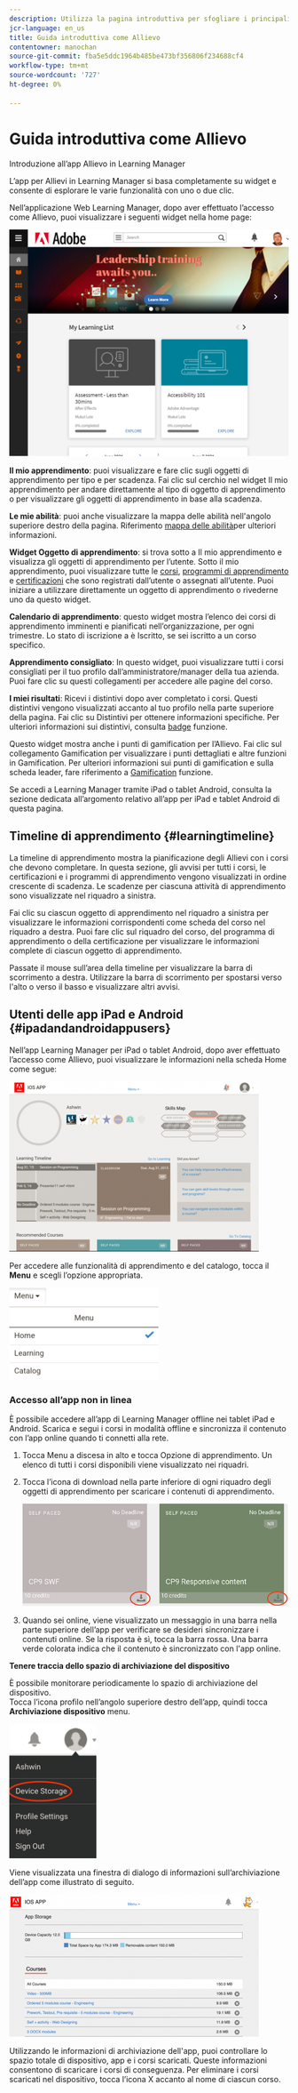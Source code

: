 ```yaml
---
description: Utilizza la pagina introduttiva per sfogliare i principali percorsi di apprendimento di Adobe Learning Manager.
jcr-language: en_us
title: Guida introduttiva come Allievo
contentowner: manochan
source-git-commit: fba5e5ddc1964b485be473bf356806f234688cf4
workflow-type: tm+mt
source-wordcount: '727'
ht-degree: 0%

---
```




# Guida introduttiva come Allievo

Introduzione all’app Allievo in Learning Manager

L’app per Allievi in Learning Manager si basa completamente su widget e consente di esplorare le varie funzionalità con uno o due clic.

Nell’applicazione Web Learning Manager, dopo aver effettuato l’accesso come Allievo, puoi visualizzare i seguenti widget nella home page:

![](assets/l-1.png)

**Il mio apprendimento**: puoi visualizzare e fare clic sugli oggetti di apprendimento per tipo e per scadenza. Fai clic sul cerchio nel widget Il mio apprendimento per andare direttamente al tipo di oggetto di apprendimento o per visualizzare gli oggetti di apprendimento in base alla scadenza.

**Le mie abilità**: puoi anche visualizzare la mappa delle abilità nell&#39;angolo superiore destro della pagina. Riferimento  [mappa delle abilità](skills-levels.md)per ulteriori informazioni.

**Widget Oggetto di apprendimento**: si trova sotto a Il mio apprendimento e visualizza gli oggetti di apprendimento per l’utente. Sotto il mio apprendimento, puoi visualizzare tutte le [corsi](courses.md), [programmi di apprendimento](learning-programs.md) e [certificazioni](certifications.md) che sono registrati dall’utente o assegnati all’utente. Puoi iniziare a utilizzare direttamente un oggetto di apprendimento o rivederne uno da questo widget.

**Calendario di apprendimento**: questo widget mostra l’elenco dei corsi di apprendimento imminenti e pianificati nell’organizzazione, per ogni trimestre. Lo stato di iscrizione a è Iscritto, se sei iscritto a un corso specifico.

**Apprendimento consigliato**: In questo widget, puoi visualizzare tutti i corsi consigliati per il tuo profilo dall’amministratore/manager della tua azienda. Puoi fare clic su questi collegamenti per accedere alle pagine del corso.

**I miei risultati**: Ricevi i distintivi dopo aver completato i corsi. Questi distintivi vengono visualizzati accanto al tuo profilo nella parte superiore della pagina. Fai clic su Distintivi per ottenere informazioni specifiche. Per ulteriori informazioni sui distintivi, consulta  [badge](badges.md) funzione.

Questo widget mostra anche i punti di gamification per l’Allievo. Fai clic sul collegamento Gamification per visualizzare i punti dettagliati e altre funzioni in Gamification. Per ulteriori informazioni sui punti di gamification e sulla scheda leader, fare riferimento a  [Gamification](gamification.md) funzione.

Se accedi a Learning Manager tramite iPad o tablet Android, consulta la sezione dedicata all’argomento relativo all’app per iPad e tablet Android di questa pagina.

## Timeline di apprendimento {#learningtimeline}

La timeline di apprendimento mostra la pianificazione degli Allievi con i corsi che devono completare. In questa sezione, gli avvisi per tutti i corsi, le certificazioni e i programmi di apprendimento vengono visualizzati in ordine crescente di scadenza. Le scadenze per ciascuna attività di apprendimento sono visualizzate nel riquadro a sinistra.

Fai clic su ciascun oggetto di apprendimento nel riquadro a sinistra per visualizzare le informazioni corrispondenti come scheda del corso nel riquadro a destra. Puoi fare clic sul riquadro del corso, del programma di apprendimento o della certificazione per visualizzare le informazioni complete di ciascun oggetto di apprendimento.

Passate il mouse sull’area della timeline per visualizzare la barra di scorrimento a destra. Utilizzare la barra di scorrimento per spostarsi verso l&#39;alto o verso il basso e visualizzare altri avvisi.

## Utenti delle app iPad e Android {#ipadandandroidappusers}

Nell’app Learning Manager per iPad o tablet Android, dopo aver effettuato l’accesso come Allievo, puoi visualizzare le informazioni nella scheda Home come segue:

![](assets/screenshot-2015-08-07-12-24-40-e1439211134842.png)

Per accedere alle funzionalità di apprendimento e del catalogo, tocca il **Menu** e scegli l’opzione appropriata.

![](assets/menu-ipad.png)

### Accesso all’app non in linea

È possibile accedere all’app di Learning Manager offline nei tablet iPad e Android. Scarica e segui i corsi in modalità offline e sincronizza il contenuto con l’app online quando ti connetti alla rete.

1. Tocca Menu a discesa in alto e tocca Opzione di apprendimento. Un elenco di tutti i corsi disponibili viene visualizzato nei riquadri.
1. Tocca l’icona di download nella parte inferiore di ogni riquadro degli oggetti di apprendimento per scaricare i contenuti di apprendimento.

   ![](assets/download-ipad.png)

1. Quando sei online, viene visualizzato un messaggio in una barra nella parte superiore dell’app per verificare se desideri sincronizzare i contenuti online. Se la risposta è sì, tocca la barra rossa. Una barra verde colorata indica che il contenuto è sincronizzato con l&#39;app online.

**Tenere traccia dello spazio di archiviazione del dispositivo**

È possibile monitorare periodicamente lo spazio di archiviazione del dispositivo.\
Tocca l’icona profilo nell’angolo superiore destro dell’app, quindi tocca **Archiviazione dispositivo** menu.

![](assets/device-storage-option-ipad.png)

Viene visualizzata una finestra di dialogo di informazioni sull’archiviazione dell’app come illustrato di seguito.

![](assets/device-storage-detailed-e1439211162955.png)

Utilizzando le informazioni di archiviazione dell&#39;app, puoi controllare lo spazio totale di dispositivo, app e i corsi scaricati. Queste informazioni consentono di scaricare i corsi di conseguenza. Per eliminare i corsi scaricati nel dispositivo, tocca l’icona X accanto al nome di ciascun corso.
